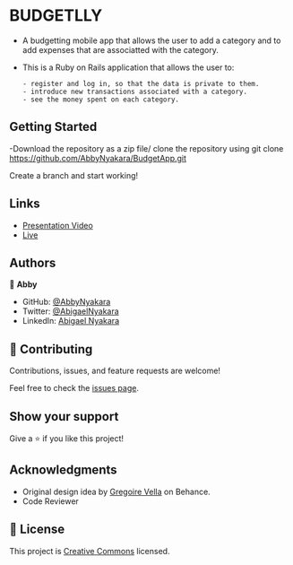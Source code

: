 # BUDGETLLY
- A budgetting mobile app that allows the user to add a category and to add expenses that are associatted with the category.
- This is a Ruby on Rails application that allows the user to:

      - register and log in, so that the data is private to them.
      - introduce new transactions associated with a category.
      - see the money spent on each category.

## Getting Started
-Download the repository as a zip file/ clone the repository using 
git clone https://github.com/AbbyNyakara/BudgetApp.git

Create a branch and start working!

## Links
 - [Presentation Video](https://www.loom.com/share/9b358182133a446fba70701fc7af59e6)
 - [Live](https://mysterious-thicket-57908.herokuapp.com/)

## Authors

👤 **Abby**

- GitHub: [@AbbyNyakara](https://github.com/AbbyNyakara)
- Twitter: [@AbigaelNyakara](https://twitter.com/AbbyNyakara)
- LinkedIn: [Abigael Nyakara](https://linkedin.com/in/AbbyNyakara)


## 🤝 Contributing

Contributions, issues, and feature requests are welcome!

Feel free to check the [issues page](../../issues/).

## Show your support

Give a ⭐️ if you like this project!

## Acknowledgments
- Original design idea by [Gregoire Vella](https://www.behance.net/gregoirevella) on Behance.
- Code Reviewer

## 📝 License

This project is [Creative Commons](https://creativecommons.org/) licensed.